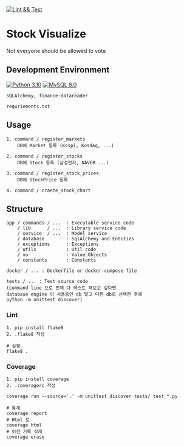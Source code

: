 [![Lint && Test](https://github.com/sanggi-wjg/stock_visualize/actions/workflows/lint_and_test.yml/badge.svg)](https://github.com/sanggi-wjg/stock_visualize/actions/workflows/lint_and_test.yml)

# Stock Visualize
Not everyone should be allowed to vote

## Development Environment
[![Python 3.10](https://img.shields.io/badge/Python-3.10-blue.svg)](https://www.python.org/downloads/release/python-3102/)
[![MySQL 8.0](https://img.shields.io/badge/MySQL-8.0-blue.svg)]()

```shell
SQLAlchemy, finance-datareader

requriements.txt
```

## Usage
```shell
1. command / register_markets  
    DB에 Market 등록 (Kospi, Kosdaq, ...)

2. command / register_stocks  
    DB에 Stock 등록 (삼성전자, NAVER ...)   

3. command / register_stock_prices
    DB에 StockPrice 등록
    
4. command / craete_stock_chart
```


## Structure
```shell
app / commands / ...  : Executable service code
    / lib      / ...  : Library service code 
    / service  / ...  : Model service
    / database        : SqlAlchemy and Entities
    / exceptions      : Exceptions
    / utils           : Util code
    / vo              : Value Objects
    / constants       : Constants

docker / ... : Dockerfile or docker-compose file 

tests / ... : Test source code
(command line 으로 전체 다 테스트 해보고 싶다면
database engine 이 사용중인 db 말고 다른 db로 선택한 후에 
python -m unittest discover)
```


### Lint
```shell
1. pip install flake8
2. .flake8 작성

# 실행
flake8 .
```


### Coverage
```shell
1. pip install coverage
2. .coveragerc 작성

coverage run --source='.' -m unittest discover tests/ test_*.py

# 통계
coverage report
# Html 로
coverage html
# 이전 기록 삭제
coverage erase
```


